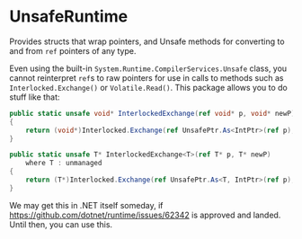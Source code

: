 # UnsafeRuntime
Provides structs that wrap pointers, and Unsafe methods for converting to and from `ref` pointers of any type.

Even using the built-in `System.Runtime.CompilerServices.Unsafe` class, you cannot reinterpret `ref`s to raw pointers for use in calls to methods such as `Interlocked.Exchange()` or `Volatile.Read()`. This package allows you to do stuff like that:

```cs
public static unsafe void* InterlockedExchange(ref void* p, void* newP)
{
    return (void*)Interlocked.Exchange(ref UnsafePtr.As<IntPtr>(ref p), (IntPtr)newP);
}

public static unsafe T* InterlockedExchange<T>(ref T* p, T* newP)
    where T : unmanaged
{
    return (T*)Interlocked.Exchange(ref UnsafePtr.As<T, IntPtr>(ref p), (IntPtr)newP);
}
```

We may get this in .NET itself someday, if https://github.com/dotnet/runtime/issues/62342 is approved and landed. Until then, you can use this.
